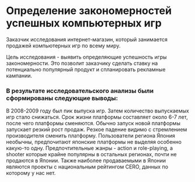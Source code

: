 # Определение закономерностей успешных компьютерных игр 

Заказчик исследования интернет-магазин, который занимается продажей компьютерных игр по всему миру.

Цель исследования - выявить определяющие успешность игры закономерности. Это позволит заказчику сделать ставку на потенциально популярный продукт и спланировать рекламные кампании.

### В результате исследовательского анализы были сформированы следующие выводы:

В 2008-2009 году был пик выпуска игр. Затем количество выпускаемых игр стало снижаться.
Срок жизни платформы составляет около 6-7 лет, после чего платформы сменяются. Обычно запуск новой платформы запускает резкий рост продаж. Резкое падение видимо с стремлением производителя сменить платформу.
Пользователи региона Япония необычны, предпочитают японские платформы не выделяя особенно какую-то одну. Предпочтительные жанры - action и role-playing, а shooter которые крайне популярны в остальных регионах, почти не продаются в Японии. Также наиболее продаваемыми в Японии являются проекты с национальным рейтингом CERO, данных по которому у нас нет.
